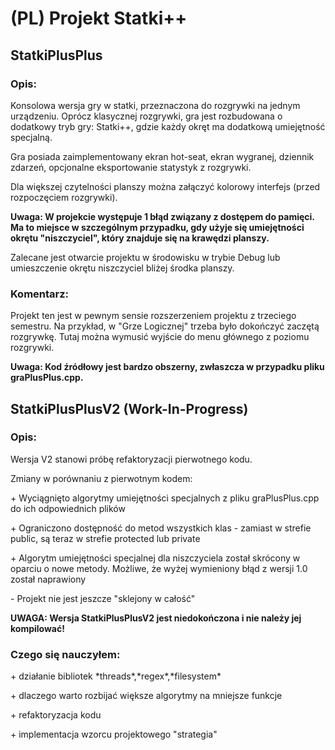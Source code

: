 <h1>(PL) Projekt Statki++</h1>

<h2>StatkiPlusPlus</h2>
<h3>Opis:</h3>
Konsolowa wersja gry w statki, przeznaczona do rozgrywki na jednym urządzeniu. Oprócz klasycznej rozgrywki, gra jest rozbudowana o dodatkowy tryb gry: Statki++, gdzie każdy okręt ma dodatkową umiejętność specjalną.

Gra posiada zaimplementowany ekran hot-seat, ekran wygranej, dziennik zdarzeń, opcjonalne eksportowanie statystyk z rozgrywki.

Dla większej czytelności planszy można załączyć kolorowy interfejs (przed rozpoczęciem rozgrywki).

**Uwaga: W projekcie występuje 1 błąd związany z dostępem do pamięci. Ma to miejsce w szczególnym przypadku, gdy użyje się umiejętności okrętu "niszczyciel", który znajduje się na krawędzi planszy.**
<p>Zalecane jest otwarcie projektu w środowisku w trybie Debug lub umieszczenie okrętu niszczyciel bliżej środka planszy. </p>

<h3>Komentarz:</h3>
Projekt ten jest w pewnym sensie rozszerzeniem projektu z trzeciego semestru. Na przykład, w "Grze Logicznej" trzeba było dokończyć zaczętą rozgrywkę. Tutaj można wymusić wyjście do menu głównego z poziomu rozgrywki.

**Uwaga: Kod źródłowy jest bardzo obszerny, zwłaszcza w przypadku pliku graPlusPlus.cpp.**

<h2>StatkiPlusPlusV2 (Work-In-Progress)</h2>
<h3>Opis:</h3>

Wersja V2 stanowi próbę refaktoryzacji pierwotnego kodu. 
<p>Zmiany w porównaniu z pierwotnym kodem:</p>
<p>+ Wyciągnięto algorytmy umiejętności specjalnych z pliku graPlusPlus.cpp do ich odpowiednich plików</p>
<p>+ Ograniczono dostępność do metod wszystkich klas - zamiast w strefie public, są teraz w strefie protected lub private</p>
<p>+ Algorytm umiejętności specjalnej dla niszczyciela został skrócony w oparciu o nowe metody. Możliwe, że wyżej wymieniony błąd z wersji 1.0 został naprawiony</p>
<p>- Projekt nie jest jeszcze "sklejony w całość"</p>

**UWAGA: Wersja StatkiPlusPlusV2 jest niedokończona i nie należy jej kompilować!**

<h3>Czego się nauczyłem:</h3>
<p>+ działanie bibliotek *threads*,*regex*,*filesystem*</p>
<p>+ dlaczego warto rozbijać większe algorytmy na mniejsze funkcje</p>
<p>+ refaktoryzacja kodu</p>
<p>+ implementacja wzorcu projektowego "strategia"</p>
